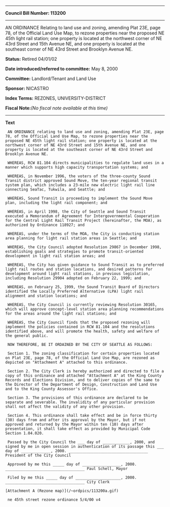 

********

**Council Bill Number: 113200**
********

 AN ORDINANCE Relating to land use and zoning, amending Plat 23E, page 78, of the Official Land Use Map, to rezone properties near the proposed NE 45th light rail station; one property is located at the northwest corner of NE 43rd Street and 15th Avenue NE, and one property is located at the southeast corner of NE 43rd Street and Brooklyn Avenue NE.

**Status:** Retired 04/01/02
   
   
**Date introduced/referred to committee:** May 8, 2000
   
**Committee:** Landlord/Tenant and Land Use
   
**Sponsor:** NICASTRO
   
   
**Index Terms:** REZONES, UNIVERSITY-DISTRICT

**Fiscal Note:**_(No fiscal note available at this time)_

********

**Text**
   
```
 AN ORDINANCE relating to land use and zoning, amending Plat 23E, page 78, of the Official Land Use Map, to rezone properties near the proposed NE 45th light rail station; one property is located at the northwest corner of NE 43rd Street and 15th Avenue NE, and one property is located at the southeast corner of NE 43rd Street and Brooklyn Avenue NE.

 WHEREAS, RCW 81.104 directs municipalities to regulate land uses in a manner which supports high capacity transportation systems; and

 WHEREAS, in November 1996, the voters of the three-county Sound Transit district approved Sound Move, the ten-year regional transit system plan, which includes a 23-mile new electric light rail line connecting SeaTac, Tukwila, and Seattle; and

 WHEREAS, Sound Transit is proceeding to implement the Sound Move plan, including the light rail component; and

 WHEREAS, in April 1998, the City of Seattle and Sound Transit executed a Memorandum of Agreement for Intergovernmental Cooperation for the Central Light Rail Transit Project (hereinafter, the MOA), as authorized by Ordinance 118927; and

 WHEREAS, under the terms of the MOA, the City is conducting station area planning for light rail station areas in Seattle; and

 WHEREAS, the City Council adopted Resolution 29867 in December 1998, establishing goals and strategies to promote transit-oriented development in light rail station areas; and

 WHEREAS, the City has given guidance to Sound Transit as to preferred light rail routes and station locations, and desired patterns for development around light rail stations, in previous legislation, including Resolution 29904 adopted on February 22, 1999; and

 WHEREAS, on February 25, 1999, the Sound Transit Board of Directors identified the Locally Preferred Alternative (LPA) light rail alignment and station locations; and

 WHEREAS, the City Council is currently reviewing Resolution 30165, which will approve concept-level station area planning recommendations for the areas around the light rail stations; and

 WHEREAS, the City Council finds that the proposed rezoning will implement the policies contained in RCW 81.104 and the resolutions identified above, and will promote the health, safety and welfare of the general public.

 NOW THEREFORE, BE IT ORDAINED BY THE CITY OF SEATTLE AS FOLLOWS:

 Section 1. The zoning classification for certain properties located on Plat 23E, page 78, of the Official Land Use Map, are rezoned as depicted on "Attachment A" attached to this ordinance.

 Section 2. The City Clerk is hereby authorized and directed to file a copy of this ordinance and attached "Attachment A" at the King County Records and Elections Division, and to deliver copies of the same to the Director of the Department of Design, Construction and Land Use and to the King County Assessor's Office.

 Section 3. The provisions of this ordinance are declared to be separate and severable. The invalidity of any particular provision shall not affect the validity of any other provision.

 Section 4. This ordinance shall take effect and be in force thirty (30) days from and after its approval by the Mayor, but if not approved and returned by the Mayor within ten (10) days after presentation, it shall take effect as provided by Municipal Code Section 1.04.020.

 Passed by the City Council the ___ day of ____________, 2000, and signed by me in open session in authentication of its passage this ___ day of _____________, 2000. ___________________________________ President of the City Council

 Approved by me this _____ day of _________________, 2000. ___________________________________ Paul Schell, Mayor

 Filed by me this _____ day of ____________________, 2000. ___________________________________ City Clerk

[Attachment A (Rezone map)](/~ordpics/113200a.gif)

 ne 45th street rezone ordinance 5/4/00 v4

```
